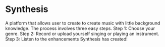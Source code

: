 # Synthesis
A platform that allows user to create to create music with little background knowledge. The process involves three easy steps. Step 1: Choose your genre. Step 2: Record or upload yourself singing or playing an instrument. Step 3: Listen to the enhancements Synthesis has created!
